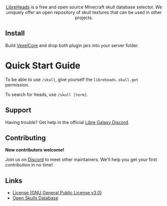 <p align="center">
  <br/>
  <a href="https://github.com/ItsMCB/LibreHeads">LibreHeads</a> is a free and open source Minecraft skull database selector. We uniquely offer an open repository of skull textures that can be used in other projects.
  <br/>
</p>


## Install

Build [VexelCore](https://github.com/ItsMCB/VexelCore) and drop both plugin jars into your server folder.

# Quick Start Guide

To be able to use `/skull`, give yourself the `libreheads.skull.get` permission.

To search for heads, use `/skull [term]`.

## Support

Having trouble? Get help in the official [Libre Galaxy Discord](https://libregalaxy.org/chat/).
## Contributing

**New contributors welcome!**

Join us on [Discord](https://libregalaxy.org/chat/) to meet other maintainers. We'll help you get your first contribution in no time!

## Links

- [License (GNU General Public License v3.0)](LICENSE)
- [Open Skulls Database](src/main/resources/)
